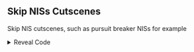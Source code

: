 ## Skip NISs Cutscenes

Skip NIS cutscenes, such as pursuit breaker NISs for example

<details>
<summary>Reveal Code</summary>

```hex
0070C091 00000001
```
</details>